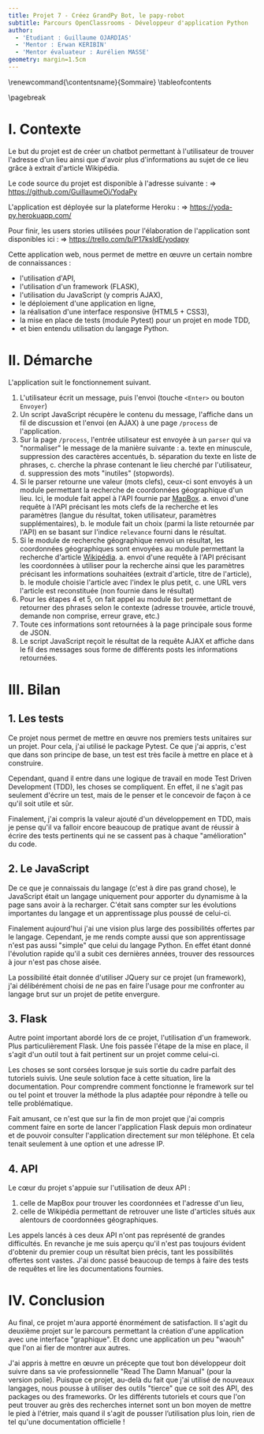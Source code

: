 ```yaml
---
title: Projet 7 - Créez GrandPy Bot, le papy-robot
subtitle: Parcours OpenClassrooms - Développeur d'application Python
author:
  - 'Etudiant : Guillaume OJARDIAS'
  - 'Mentor : Erwan KERIBIN'
  - 'Mentor évaluateur : Aurélien MASSE'
geometry: margin=1.5cm
---
```

\renewcommand{\contentsname}{Sommaire}
\tableofcontents

\pagebreak
# I. Contexte

Le but du projet est de créer un chatbot permettant à l'utilisateur de trouver l'adresse d'un lieu ainsi que d'avoir plus d'informations au sujet de ce lieu grâce à extrait d'article Wikipédia.

Le code source du projet est disponible à l'adresse suivante :
    => https://github.com/GuillaumeOj/YodaPy

L'application est déployée sur la plateforme Heroku :
    => https://yoda-py.herokuapp.com/

Pour finir, les users stories utilisées pour l'élaboration de l'application sont disponibles ici :
    => https://trello.com/b/P17ksldE/yodapy

Cette application web, nous permet de mettre en œuvre un certain nombre de connaissances :

- l'utilisation d'API,
- l'utilisation d'un framework (FLASK),
- l'utilisation du JavaScript (y compris AJAX),
- le déploiement d'une application en ligne,
- la réalisation d'une interface responsive (HTML5 + CSS3),
- la mise en place de tests (module Pytest) pour un projet en mode TDD,
- et bien entendu utilisation du langage Python.

# II. Démarche

L'application suit le fonctionnement suivant.

1. L'utilisateur écrit un message, puis l'envoi (touche `<Enter>` ou bouton `Envoyer`)
2. Un script JavaScript récupère le contenu du message, l'affiche dans un fil de discussion et l'envoi (en AJAX) à une page `/process` de l'application.
3. Sur la page `/process`, l'entrée utilisateur est envoyée à un `parser` qui va "normaliser" le message de la manière suivante :
    a. texte en minuscule, suppression des caractères accentués,
    b. séparation du texte en liste de phrases,
    c. cherche la phrase contenant le lieu cherché par l'utilisateur,
    d. suppression des mots "inutiles" (stopwords).
4. Si le parser retourne une valeur (mots clefs), ceux-ci sont envoyés à un module permettant la recherche de coordonnées géographique d'un lieu. Ici, le module fait appel à l'API fournie par [MapBox](https://www.mapbox.com/).
    a. envoi d'une requête à l'API précisant les mots clefs de la recherche et les paramètres (langue du résultat, token utilisateur, paramètres supplémentaires),
    b. le module fait un choix (parmi la liste retournée par l'API) en se basant sur l'indice `relevance` fourni dans le résultat.
5. Si le module de recherche géographique renvoi un résultat, les coordonnées géographiques sont envoyées au module permettant la recherche d'article [Wikipédia](https://fr.wikipedia.org/wiki/Wikip%C3%A9dia).
    a. envoi d'une requête à l'API précisant les coordonnées à utiliser pour la recherche ainsi que les paramètres précisant les informations souhaitées (extrait d'article, titre de l'article),
    b. le module choisie l'article avec l'index le plus petit,
    c. une URL vers l'article est reconstituée (non fournie dans le résultat)
6. Pour les étapes 4 et 5, on fait appel au module `Bot` permettant de retourner des phrases selon le contexte (adresse trouvée, article trouvé, demande non comprise, erreur grave, etc.)
7. Toute ces informations sont  retournées à la page principale sous forme de JSON.
8. Le script JavaScript reçoit le résultat de la requête AJAX et affiche dans le fil des messages sous forme de différents posts les informations retournées.

# III. Bilan

## 1. Les tests

Ce projet nous permet de mettre en œuvre nos premiers tests unitaires sur un projet. Pour cela, j'ai utilisé le package Pytest. Ce que j'ai appris, c'est que dans son principe de base, un test est très facile à mettre en place et à construire.

Cependant, quand il entre dans une logique de travail en mode Test Driven Development (TDD), les choses se compliquent. En effet, il ne s'agit pas seulement d'écrire un test, mais de le penser et le concevoir de façon à ce qu'il soit utile et sûr.

Finalement, j'ai compris la valeur ajouté d'un développement en TDD, mais je pense qu'il va falloir encore beaucoup de pratique avant de réussir à écrire des tests pertinents qui ne se cassent pas à chaque "amélioration" du code.

## 2. Le JavaScript

De ce que je connaissais du langage (c'est à dire pas grand chose), le JavaScript était un langage uniquement pour apporter du dynamisme à la page sans avoir à la recharger. C'était sans compter sur les évolutions importantes du langage et un apprentissage plus poussé de celui-ci.

Finalement aujourd'hui j'ai une vision plus large des possibilités offertes par le langage. Cependant, je me rends compte aussi que son apprentissage n'est pas aussi "simple" que celui du langage Python. En effet étant donné l'évolution rapide qu'il a subit ces dernières années, trouver des ressources à jour n'est pas chose aisée.

La possibilité était donnée d'utiliser JQuery sur ce projet (un framework), j'ai délibérément choisi de ne pas en faire l'usage pour me confronter au langage brut sur un projet de petite envergure.

## 3. Flask

Autre point important abordé lors de ce projet, l'utilisation d'un framework. Plus particulièrement Flask.
Une fois passée l'étape de la mise en place, il s'agit d'un outil tout à fait pertinent sur un projet comme celui-ci.

Les choses se sont corsées lorsque je suis sortie du cadre parfait des tutoriels suivis. Une seule solution face à cette situation, lire la documentation. Pour comprendre comment fonctionne le framework sur tel ou tel point et trouver la méthode la plus adaptée pour répondre à telle ou telle problématique.

Fait amusant, ce n'est que sur la fin de mon projet que j'ai compris comment faire en sorte de lancer l'application Flask depuis mon ordinateur et de pouvoir consulter l'application directement sur mon téléphone. Et cela tenait seulement à une option et une adresse IP.

## 4. API

Le cœur du projet s'appuie sur l'utilisation de deux API :

1. celle de MapBox pour trouver les coordonnées et l'adresse d'un lieu,
2. celle de Wikipédia permettant de retrouver une liste d'articles situés aux alentours de coordonnées géographiques.

Les appels lancés à ces deux API n'ont pas représenté de grandes difficultés.
En revanche je me suis aperçu qu'il n'est pas toujours évident d'obtenir du premier coup un résultat bien précis, tant les possibilités offertes sont vastes.
J'ai donc passé beaucoup de temps à faire des tests de requêtes et lire les documentations fournies.

# IV. Conclusion

Au final, ce projet m'aura apporté énormément de satisfaction. Il s'agit du deuxième projet sur le parcours permettant la création d'une application avec une interface "graphique". Et donc une application un peu "waouh" que l'on ai fier de montrer aux autres.

J'ai appris à mettre en œuvre un précepte que tout bon développeur doit suivre dans sa vie professionnelle "Read The Damn Manual" (pour la version polie). Puisque ce projet, au-delà du fait que j'ai utilisé de nouveaux langages, nous pousse à utiliser des outils "tierce" que ce soit des API, des packages ou des frameworks.
Or les différents tutoriels et cours que l'on peut trouver au grès des recherches internet sont un bon moyen de mettre le pied à l'étrier, mais quand il s'agit de pousser l’utilisation plus loin, rien de tel qu'une documentation officielle !
